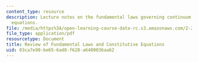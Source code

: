 ```yaml
---
content_type: resource
description: Lecture notes on the fundamental laws governing continuum flow and constitutive
  equations.
file: /media/https%3A/open-learning-course-data-rc.s3.amazonaws.com/2-27-turbulent-flow-and-transport-spring-2002/03ca7e90be656ad8f628a6400036aa62_Fundamentals.pdf
file_type: application/pdf
resourcetype: Document
title: Review of Fundamental Laws and Constitutive Equations
uid: 03ca7e90-be65-6ad8-f628-a6400036aa62
---
```

